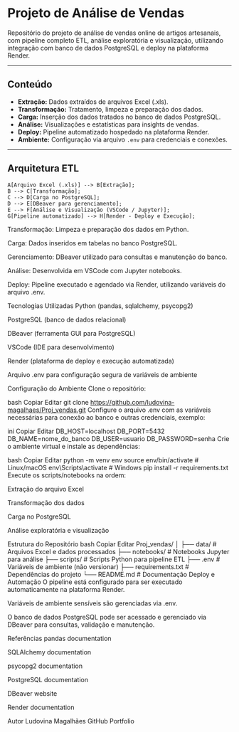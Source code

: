 # Projeto de Análise de Vendas

Repositório do projeto de análise de vendas online de artigos artesanais, com pipeline completo ETL, análise exploratória e visualização, utilizando integração com banco de dados PostgreSQL e deploy na plataforma Render.

---

## Conteúdo

- **Extração:** Dados extraídos de arquivos Excel (.xls).
- **Transformação:** Tratamento, limpeza e preparação dos dados.
- **Carga:** Inserção dos dados tratados no banco de dados PostgreSQL.
- **Análise:** Visualizações e estatísticas para insights de vendas.
- **Deploy:** Pipeline automatizado hospedado na plataforma Render.
- **Ambiente:** Configuração via arquivo `.env` para credenciais e conexões.

---

## Arquitetura ETL

    A[Arquivo Excel (.xls)] --> B[Extração];
    B --> C[Transformação];
    C --> D[Carga no PostgreSQL];
    D --> E[DBeaver para gerenciamento];
    E --> F[Análise e Visualização (VSCode / Jupyter)];
    G[Pipeline automatizado] --> H[Render - Deploy e Execução];


Transformação: Limpeza e preparação dos dados em Python.

Carga: Dados inseridos em tabelas no banco PostgreSQL.

Gerenciamento: DBeaver utilizado para consultas e manutenção do banco.

Análise: Desenvolvida em VSCode com Jupyter notebooks.

Deploy: Pipeline executado e agendado via Render, utilizando variáveis do arquivo .env.

Tecnologias Utilizadas
Python (pandas, sqlalchemy, psycopg2)

PostgreSQL (banco de dados relacional)

DBeaver (ferramenta GUI para PostgreSQL)

VSCode (IDE para desenvolvimento)

Render (plataforma de deploy e execução automatizada)

Arquivo .env para configuração segura de variáveis de ambiente

Configuração do Ambiente
Clone o repositório:

bash
Copiar
Editar
git clone https://github.com/ludovina-magalhaes/Proj_vendas.git
Configure o arquivo .env com as variáveis necessárias para conexão ao banco e outras credenciais, exemplo:

ini
Copiar
Editar
DB_HOST=localhost
DB_PORT=5432
DB_NAME=nome_do_banco
DB_USER=usuario
DB_PASSWORD=senha
Crie o ambiente virtual e instale as dependências:

bash
Copiar
Editar
python -m venv env
source env/bin/activate  # Linux/macOS
env\Scripts\activate     # Windows
pip install -r requirements.txt
Execute os scripts/notebooks na ordem:

Extração do arquivo Excel

Transformação dos dados

Carga no PostgreSQL

Análise exploratória e visualização

Estrutura do Repositório
bash
Copiar
Editar
Proj_vendas/
│
├── data/                 # Arquivos Excel e dados processados
├── notebooks/            # Notebooks Jupyter para análise
├── scripts/              # Scripts Python para pipeline ETL
├── .env                  # Variáveis de ambiente (não versionar)
├── requirements.txt      # Dependências do projeto
└── README.md             # Documentação
Deploy e Automação
O pipeline está configurado para ser executado automaticamente na plataforma Render.

Variáveis de ambiente sensíveis são gerenciadas via .env.

O banco de dados PostgreSQL pode ser acessado e gerenciado via DBeaver para consultas, validação e manutenção.

Referências
pandas documentation

SQLAlchemy documentation

psycopg2 documentation

PostgreSQL documentation

DBeaver website

Render documentation

Autor
Ludovina Magalhães
GitHub
Portfolio
